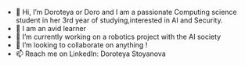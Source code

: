 - 👋 Hi, I’m Doroteya or Doro and I am a passionate Computing science student in her 3rd year of studying,interested in AI and Security.
- 👀 I am an avid learner 
- 🌱 I’m currently working on a robotics project with the AI society
- 💞️ I’m looking to collaborate on anything ! 
- 📫 Reach me on LinkedIn: Doroteya Stoyanova

<!---
doro041/doro041 is a ✨ special ✨ repository because its `README.md` (this file) appears on your GitHub profile.
You can click the Preview link to take a look at your changes.
--->
